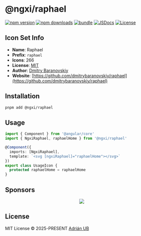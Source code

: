 # @ngxi/raphael

[![npm version][npm-version-src]][npm-version-href]
[![npm downloads][npm-downloads-src]][npm-downloads-href]
[![bundle][bundle-src]][bundle-href]
[![JSDocs][jsdocs-src]][jsdocs-href]
[![License][license-src]][license-href]

## Icon Set Info

- **Name**: Raphael
- **Prefix**: `raphael`
- **Icons**: 266
- **License**: [MIT]()
- **Author**: [Dmitry Baranovskiy](https://github.com/dmitrybaranovskiy/raphael)
- **Website**: [https://github.com/dmitrybaranovskiy/raphael](https://github.com/dmitrybaranovskiy/raphael)

## Installation

```sh
pnpm add @ngxi/raphael
```

## Usage

```ts
import { Component } from '@angular/core'
import { NgxiRaphael, raphaelHome } from '@ngxi/raphael'

@Component({
  imports: [NgxiRaphael],
  template: `<svg [ngxiRaphael]="raphaelHome"></svg>`
})
export class UsageIcon {
  protected raphaelHome = raphaelHome
}
```

## Sponsors

<p align="center">
  <a href="https://cdn.jsdelivr.net/gh/adrian-ub/static/sponsors.svg">
    <img src='https://cdn.jsdelivr.net/gh/adrian-ub/static/sponsors.svg'/>
  </a>
</p>

## License

MIT License © 2025-PRESENT [Adrián UB](https://github.com/adrian-ub)

<!-- Badges -->

[npm-version-src]: https://img.shields.io/npm/v/@ngxi/raphael?style=flat&colorA=080f12&colorB=1fa669
[npm-version-href]: https://npmjs.com/package/@ngxi/raphael
[npm-downloads-src]: https://img.shields.io/npm/dm/@ngxi/raphael?style=flat&colorA=080f12&colorB=1fa669
[npm-downloads-href]: https://npmjs.com/package/@ngxi/raphael
[bundle-src]: https://img.shields.io/bundlephobia/minzip/@ngxi/raphael?style=flat&colorA=080f12&colorB=1fa669&label=minzip
[bundle-href]: https://bundlephobia.com/result?p=@ngxi/raphael
[license-src]: https://img.shields.io/npm/l/@ngxi/raphael?style=flat&colorA=080f12&colorB=1fa669
[license-href]: https://github.com/adrian-ub/ngxi/blob/main/LICENSE
[jsdocs-src]: https://img.shields.io/badge/jsdocs-reference-080f12?style=flat&colorA=080f12&colorB=1fa669
[jsdocs-href]: https://www.jsdocs.io/package/@ngxi/raphael

